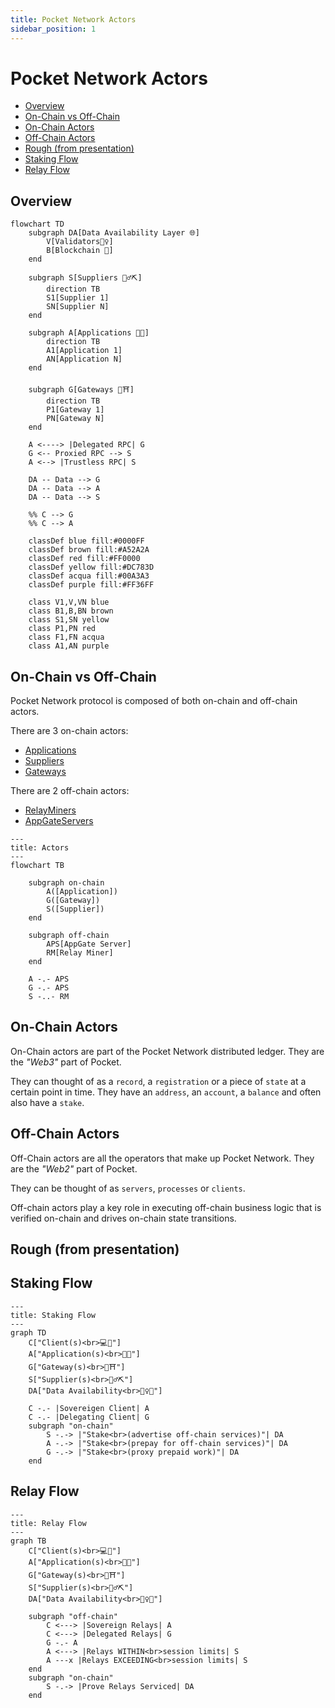 ```yaml
---
title: Pocket Network Actors
sidebar_position: 1
---
```


# Pocket Network Actors <!-- omit in toc -->

- [Overview](#overview)
- [On-Chain vs Off-Chain](#on-chain-vs-off-chain)
- [On-Chain Actors](#on-chain-actors)
- [Off-Chain Actors](#off-chain-actors)
- [Rough (from presentation)](#rough-from-presentation)
- [Staking Flow](#staking-flow)
- [Relay Flow](#relay-flow)

## Overview

```mermaid
flowchart TD
    subgraph DA[Data Availability Layer 🌐]
        V[Validators👷‍♀️]
        B[Blockchain 🧱]
    end

    subgraph S[Suppliers 👷‍♂️⛏️]
        direction TB
        S1[Supplier 1]
        SN[Supplier N]
    end

    subgraph A[Applications 👤🤳]
        direction TB
        A1[Application 1]
        AN[Application N]
    end

    subgraph G[Gateways 🏢⛩️]
        direction TB
        P1[Gateway 1]
        PN[Gateway N]
    end

    A <----> |Delegated RPC| G
    G <-- Proxied RPC --> S
    A <--> |Trustless RPC| S

    DA -- Data --> G
    DA -- Data --> A
    DA -- Data --> S

    %% C --> G
    %% C --> A

    classDef blue fill:#0000FF
    classDef brown fill:#A52A2A
    classDef red fill:#FF0000
    classDef yellow fill:#DC783D
    classDef acqua fill:#00A3A3
    classDef purple fill:#FF36FF

    class V1,V,VN blue
    class B1,B,BN brown
    class S1,SN yellow
    class P1,PN red
    class F1,FN acqua
    class A1,AN purple
```

## On-Chain vs Off-Chain

Pocket Network protocol is composed of both on-chain and off-chain actors.

There are 3 on-chain actors:

- [Applications](./application.md)
- [Suppliers](./supplier.md)
- [Gateways](./gateway.md)

There are 2 off-chain actors:

- [RelayMiners](./relay_miner.md)
- [AppGateServers](./appgate_server.md)

```mermaid
---
title: Actors
---
flowchart TB

    subgraph on-chain
        A([Application])
        G([Gateway])
        S([Supplier])
    end

    subgraph off-chain
        APS[AppGate Server]
        RM[Relay Miner]
    end

    A -.- APS
    G -.- APS
    S -..- RM
```

## On-Chain Actors

On-Chain actors are part of the Pocket Network distributed ledger. They are the
_"Web3"_ part of Pocket.

They can thought of as a `record`, a `registration` or a piece of `state` at a
certain point in time. They have an `address`, an `account`, a `balance` and often
also have a `stake`.

## Off-Chain Actors

Off-Chain actors are all the operators that make up Pocket Network. They are the
_"Web2"_ part of Pocket.

They can be thought of as `servers`, `processes` or `clients`.

Off-chain actors play a key role in executing off-chain business logic that is
verified on-chain and drives on-chain state transitions.

## Rough (from presentation)

## Staking Flow

```mermaid
---
title: Staking Flow
---
graph TD
    C["Client(s)<br>💻📱"]
    A["Application(s)<br>👤🤳"]
    G["Gateway(s)<br>🏢⛩️"]
    S["Supplier(s)<br>👷‍♂️⛏️"]
    DA["Data Availability<br>👷‍♀️🧱"]

    C -.- |Sovereigen Client| A
    C -.- |Delegating Client| G
    subgraph "on-chain"
        S -.-> |"Stake<br>(advertise off-chain services)"| DA
        A -.-> |"Stake<br>(prepay for off-chain services)"| DA
        G -.-> |"Stake<br>(proxy prepaid work)"| DA
    end
```

## Relay Flow

```
---
title: Relay Flow
---
graph TB
    C["Client(s)<br>💻📱"]
    A["Application(s)<br>👤🤳"]
    G["Gateway(s)<br>🏢⛩️"]
    S["Supplier(s)<br>👷‍♂️⛏️"]
    DA["Data Availability<br>👷‍♀️🧱"]

    subgraph "off-chain"
        C <---> |Sovereign Relays| A
        C <---> |Delegated Relays| G
        G -.- A
        A <---> |Relays WITHIN<br>session limits| S
        A ---x |Relays EXCEEDING<br>session limits| S
    end
    subgraph "on-chain"
        S -.-> |Prove Relays Serviced| DA
    end
```
